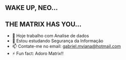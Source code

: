 ## WAKE UP, NEO...
## THE MATRIX HAS YOU...

- 🔭 Hoje trabalho com Analise de dados
- 🌱 Estou estudando Segurança da Informação
- 📫 Contate-me no email: gabriel.mviana@hotmail.com
- ⚡ Fun fact: Adoro Matrix!!
<!--
**gabrielmviana/gabrielmviana** is a ✨ _special_ ✨ repository because its `README.md` (this file) appears on your GitHub profile.

Here are some ideas to get you started:
- 🔭 Hoje trabalho com Analise de dados
- 🌱 Estou estudando Segurança da Informação
- 📫 Contate-me no email: gabriel.mviana@hotmail.com
- ⚡ Fun fact: Adoro Matrix!!

-->
